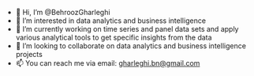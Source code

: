 - 👋 Hi, I’m @BehroozGharleghi
- 👀 I’m interested in data analytics and business intelligence
- 🌱 I’m currently working on time series and panel data sets and apply various analytical tools to get specific insights from the data
- 💞️ I’m looking to collaborate on data analytics and business intelligence projects
- 📫 You can reach me via email: gharleghi.bn@gmail.com 

<!---
BehroozGharleghi/BehroozGharleghi is a ✨ special ✨ repository because its `README.md` (this file) appears on your GitHub profile.
You can click the Preview link to take a look at your changes.
--->
